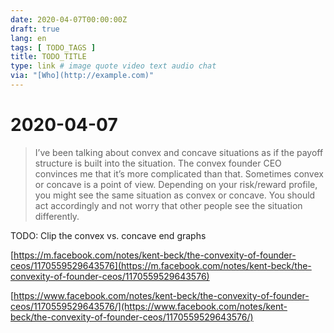 ```yaml
---
date: 2020-04-07T00:00:00Z
draft: true
lang: en
tags: [ TODO_TAGS ]
title: TODO_TITLE
type: link # image quote video text audio chat
via: "[Who](http://example.com)"
---
```



# 2020-04-07

> I’ve been talking about convex and concave situations as if the payoff structure is built into the situation. The convex founder CEO convinces me that it’s more complicated than that. Sometimes convex or concave is a point of view. Depending on your risk/reward profile, you might see the same situation as convex or concave. You should act accordingly and not worry that other people see the situation differently.

TODO: Clip the convex vs. concave end graphs

[https://m.facebook.com/notes/kent-beck/the-convexity-of-founder-ceos/1170559529643576](https://m.facebook.com/notes/kent-beck/the-convexity-of-founder-ceos/1170559529643576)

[https://www.facebook.com/notes/kent-beck/the-convexity-of-founder-ceos/1170559529643576/](https://www.facebook.com/notes/kent-beck/the-convexity-of-founder-ceos/1170559529643576/)

